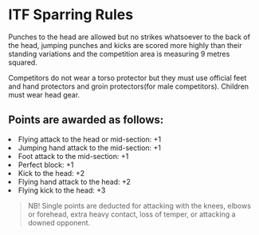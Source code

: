 <h1> ITF Sparring Rules </h1>

Punches to the head are allowed but no strikes whatsoever to the back of the head,
jumping punches and kicks are scored more highly than their standing variations 
and the competition area is measuring 9 metres squared. 

Competitors do not wear a torso protector but they must use official feet and hand protectors and groin protectors(for male competitors).
Children must wear head gear. 

<h2> Points are awarded as follows: </h2>

<li> Flying attack to the head or mid-section: +1 <br> </li>
<li> Jumping hand attack to the mid-section: +1<br> </li>
<li> Foot attack to the mid-section: +1<br> </li>
<li> Perfect block: +1<br> </li>
<li> Kick to the head: +2<br> </li>
<li> Flying hand attack to the head: +2<br> </li>
<li> Flying kick to the head: +3<br> </li>


<blockquote> NB! Single points are deducted for attacking with the knees, elbows or forehead,
extra heavy contact, loss of temper, or attacking a downed opponent. </blockquote>
